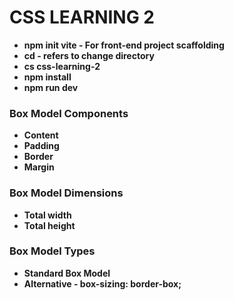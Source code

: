 # **CSS LEARNING 2**

* **npm init vite - For front-end project scaffolding**
* **cd - refers to change directory**
* **cs css-learning-2**
* **npm install**
* **npm run dev**



### **Box Model Components**

* **Content**
* **Padding**
* **Border**
* **Margin**



### **Box Model Dimensions**

* **Total width**
* **Total height**



### **Box Model Types**

* **Standard Box Model**
* **Alternative - box-sizing: border-box;**





